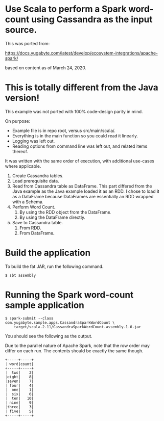 # Use Scala to perform a Spark word-count using Cassandra as the input source.

This was ported from:

https://docs.yugabyte.com/latest/develop/ecosystem-integrations/apache-spark/

based on content as of March 24, 2020.

# This is totally different from the Java version!

This example was not ported with 100% code-design parity in mind.

On purpose:
- Example file is in repo root, versus src/main/scala/.
- Everything is in the main function so you could read it linearly.
- Logging was left out.
- Reading options from command line was left out, and related items thereof.

It was written with the same order of execution, with additional use-cases
where applicable.

1. Create Cassandra tables.
2. Load prerequisite data.
3. Read from Cassandra table as DataFrame.
   This part differed from the Java example as the Java example loaded it as
   an RDD. I chose to load it as a DataFrame because DataFrames are
   essentially an RDD wrapped with a Schema.
4. Perform Word Count.
   1. By using the RDD object from the DataFrame.
   2. By using the DataFrame directly.
5. Save to Cassandra table.
   1. From RDD.
   2. From DataFrame.

# Build the application

To build the fat JAR, run the following command.

`$ sbt assembly`

# Running the Spark word-count sample application

```
$ spark-submit --class com.yugabyte.sample.apps.CassandraSparkWordCount \
    target/scala-2.11/CassandraSparkWordCount-assembly-1.0.jar
```

You should see the following as the output.

Due to the parallel nature of Apache Spark, note that the row order may differ
on each run. The contents should be exactly the same though.

```
+-----+-----+
| word|count|
+-----+-----+
|  two|    2|
|eight|    8|
|seven|    7|
| four|    4|
|  one|    1|
|  six|    6|
|  ten|   10|
| nine|    9|
|three|    3|
| five|    5|
+-----+-----+
```
